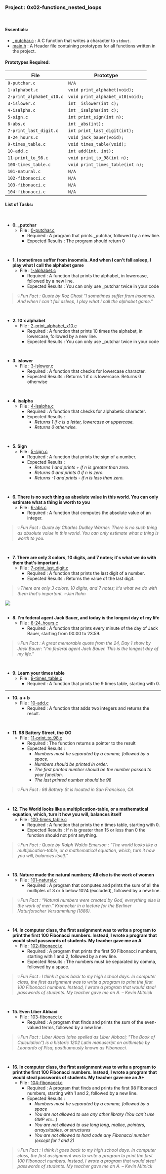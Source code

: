 <h3>Project : 0x02-functions_nested_loops</h3>
<br>

<h4>Essentials:</h4>

* [_putchar.c](./_putchar.c) : A C function that writes a character to `stdout`.
* [main.h](./main.h) : A Header file containing prototypes for all functions written in the project.

<h4>Prototypes Required:</h4>

| File                     | Prototype                                                      |
| -------------------------| ---------------------------------------------------------------|
| `0-putchar.c`            | `N/A`                                                          |
| `1-alphabet.c`           | `void print_alphabet(void);`                                   |
| `2-print_alphabet_x10.c` | `void print_alphabet_x10(void);`                               |
| `3-islower.c`            | `int _islower(int c);`                                         |
| `4-isalpha.c`            | `int _isalpha(int c);`                                         |
| `5-sign.c`               | `int print_sign(int n);`                                       |
| `6-abs.c`                | `int _abs(int);`                                               |
| `7-print_last_digit.c`   | `int print_last_digit(int);`                                   |
| `8-24_hours.c`           | `void jack_bauer(void);`                                       |
| `9-times_table.c`        | `void times_table(void);`                                      |
| `10-add.c`               | `int add(int, int);`                                           |
| `11-print_to_98.c`       | `void print_to_98(int n);`                                     |
| `100-times_table.c`      | `void print_times_table(int n);`                               |
| `101-natural.c`          | `N/A`                                                          |
| `102-fibonacci.c`        | `N/A`                                                          |
| `103-fibonacci.c`        | `N/A`                                                          |
| `104-fibonacci.c`        | `N/A`                                                          |

<h4>List of Tasks:</h4>
<br>

* **0. _putchar**
  * File : [0-putchar.c](./0-putchar.c)
    * Required : A program that prints _putchar, followed by a new line.
    * Expected Results : The program should return 0
<br>

* **1. I sometimes suffer from insomnia. And when I can't fall asleep, I play what I call the alphabet game**
  * File : [1-alphabet.c](./1-alphabet.c)
    * Required : A function that prints the alphabet, in lowercase, followed by a new line.
    * Expected Results : You can only use _putchar twice in your code
    
> 💡*Fun Fact : Quote by Roz Chast "I sometimes suffer from insomnia. And when I can't fall asleep, I play what I call the alphabet game."*

<br>

* **2. 10 x alphabet**
  * File : [2-print_alphabet_x10.c](./2-print_alphabet_x10.c)
    * Required : A function that prints 10 times the alphabet, in lowercase, followed by a new line.
    * Expected Results : You can only use _putchar twice in your code    
<br>
 
* **3. islower**
  * File : [3-islower.c](./3-islower.c)
    * Required : A function that checks for lowercase character.
    * Expected Results : Returns 1 if c is lowercase. Returns 0 otherwise
<br>

* **4. isalpha**
  * File : [4-isalpha.c](./4-isalpha.c)
    * Required : A function that checks for alphabetic character.
    * Expected Results :  
      * *Returns 1 if c is a letter, lowercase or uppercase.*
      * *Returns 0 otherwise.*
<br>

* **5. Sign**
  * File : [5-sign.c](./5-sign.c)
    * Required : A function that prints the sign of a number.
    * Expected Results : 
      * *Returns 1 and prints + if n is greater than zero.*
      * *Returns 0 and prints 0 if n is zero.*
      * *Returns -1 and prints - if n is less than zero.*     
<br>

* **6. There is no such thing as absolute value in this world. You can only estimate what a thing is worth to you**
  * File : [6-abs.c](./6-abs.c)
    * Required : A function that computes the absolute value of an integer.
    
> 💡*Fun Fact : Quote by Charles Dudley Warner: There is no such thing as absolute value in this world. You can only estimate what a thing is worth to you.*

<br>

* **7. There are only 3 colors, 10 digits, and 7 notes; it's what we do with them that's important.**
  * File : [7-print_last_digit.c](./7-print_last_digit.c)
    * Required : A function that prints the last digit of a number.
    * Expected Results : Returns the value of the last digit.
    
> 💡*There are only 3 colors, 10 digits, and 7 notes; it's what we do with them that's important. ~Jim Rohn*

<div align="left">
<img src="https://github.com/iamnotnato/alx-low_level_programming/blob/master/0x02-functions_nested_loops/images/important.jpg">
 </div>

<br>

* **8. I'm federal agent Jack Bauer, and today is the longest day of my life**
  * File : [8-24_hours.c](./8-24_hours.c)
    * Required : A function that prints every minute of the day of Jack Bauer, starting from 00:00 to 23:59.
    
> 💡*Fun Fact : A great memorable quote from the 24, Day 1 show by Jack Bauer: "I'm federal agent Jack Bauer. This is the longest day of my life."*

<br>

* **9. Learn your times table**
  * File : [9-times_table.c](./9-times_table.c)
    * Required : A function that prints the 9 times table, starting with 0.    
<hr>

* **10. a + b**
  * File : [10-add.c](./10-add.c)
    * Required : A function that adds two integers and returns the result.    
<br>
    
* **11. 98 Battery Street, the OG**
  * File : [11-print_to_98.c](./11-print_to_98.c)
    * Required : The function returns a pointer to the result
    * Expected Results : 
      * *Numbers must be separated by a comma, followed by a space.*
      * *Numbers should be printed in order.*
      * *The first printed number should be the number passed to your function.*
      * *The last printed number should be 98*
      
> 💡*Fun Fact : 98 Battery St is located in San Francisco, CA*

<br>

* **12. The World looks like a multiplication-table, or a mathematical equation, which, turn it how you will, balances itself**
  * File : [100-times_table.c](./100-times_table.c)
    * Required : A function that prints the n times table, starting with 0.
    * Expected Results : If n is greater than 15 or less than 0 the function should not print anything.
    
> 💡*Fun Fact : Quote by Ralph Waldo Emerson : “The world looks like a multiplication-table, or a mathematical equation, which, turn it how you will, balances itself.”*

<br>

 * **13. Nature made the natural numbers; All else is the work of women**
   * File : [101-natural.c](./101-natural.c)
      * Required : A program that computes and prints the sum of all the multiples of 3 or 5 below 1024 (excluded), followed by a new line.
      
> 💡*Fun Fact : “Natural numbers were created by God, everything else is the work of men.” Kronecker in a lecture for the Berliner Naturforscher Versammlung (1886).*
 
<br>

 * **14. In computer class, the first assignment was to write a program to print the first 100 Fibonacci numbers. Instead, I wrote a program that would steal passwords of students. My teacher gave me an A**
   * File : [102-fibonacci.c](./102-fibonacci.c)
        * Required : A program that prints the first 50 Fibonacci numbers, starting with 1 and 2, followed by a new line.
        * Expected Results : The numbers must be separated by comma, followed by a space.
        
> 💡*Fun Fact : I think it goes back to my high school days. In computer class, the first assignment was to write a program to print the first 100 Fibonacci numbers. Instead, I wrote a program that would steal passwords of students. My teacher gave me an A. – Kevin Mitnick*

<br>

* **15. Even Liber Abbaci**
  * File : [103-fibonacci.c](./103-fibonacci.c)
       * Required : A program that finds and prints the sum of the even-valued terms, followed by a new line.
       
> 💡*Fun Fact : Liber Abaci (also spelled as Liber Abbaci; "The Book of Calculation") is a historic 1202 Latin manuscript on arithmetic by Leonardo of Pisa, posthumously known as Fibonacci.*

<br>

* **16. In computer class, the first assignment was to write a program to print the first 100 Fibonacci numbers. Instead, I wrote a program that would steal passwords of students. My teacher gave me an A+**
  * File : [104-fibonacci.c](./104-fibonacci.c)
      * Required : A program that finds and prints the first 98 Fibonacci numbers, starting with 1 and 2, followed by a new line.
      * Expected Results : 
        * *Numbers must be separated by a comma, followed by a space*
        * *You are not allowed to use any other library (You can’t use GMP etc…)*
        * *You are not allowed to use long long, malloc, pointers, arrays/tables, or structures*
        * *You are not allowed to hard code any Fibonacci number (except for 1 and 2)*
        
> 💡*Fun Fact : I think it goes back to my high school days. In computer class, the first assignment was to write a program to print the first 100 Fibonacci numbers. Instead, I wrote a program that would steal passwords of students. My teacher gave me an A. – Kevin Mitnick*
